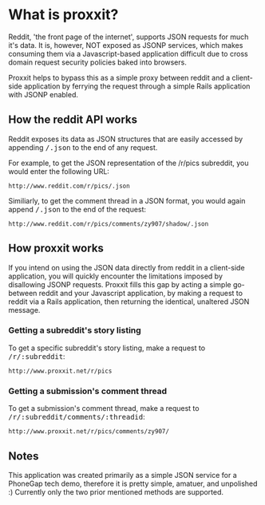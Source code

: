 # What is proxxit?

Reddit, 'the front page of the internet', supports JSON requests for much it's data. It is, however, NOT exposed as JSONP services, 
which makes consuming them via a Javascript-based application difficult due to cross domain request security policies baked into browsers.

Proxxit helps to bypass this as a simple proxy between reddit and a client-side application by ferrying the request through a simple Rails application
with JSONP enabled.

## How the reddit API works

Reddit exposes its data as JSON structures that are easily accessed by appending <tt>/.json</tt> to the end of any request.

For example, to get the JSON representation of the /r/pics subreddit, you would enter the following URL:

	http://www.reddit.com/r/pics/.json
	
Similiarly, to get the comment thread in a JSON format, you would again append <tt>/.json</tt> to the end of the request:

	http://www.reddit.com/r/pics/comments/zy907/shadow/.json
	
## How proxxit works

If you intend on using the JSON data directly from reddit in a client-side application, you will quickly encounter the limitations imposed by disallowing JSONP requests.
Proxxit fills this gap by acting a simple go-between reddit and your Javascript application, by making a request to reddit via a Rails application, then returning the 
identical, unaltered JSON message.

### Getting a subreddit's story listing

To get a specific subreddit's story listing, make a request to <tt>/r/:subreddit</tt>:

	http://www.proxxit.net/r/pics
	
### Getting a submission's comment thread

To get a submission's comment thread, make a request to <tt>/r/:subreddit/comments/:threadid</tt>:

	http://www.proxxit.net/r/pics/comments/zy907/

## Notes

This application was created primarily as a simple JSON service for a PhoneGap tech demo, therefore it is pretty simple, amatuer, and unpolished :) Currently only the two prior mentioned methods are supported.

